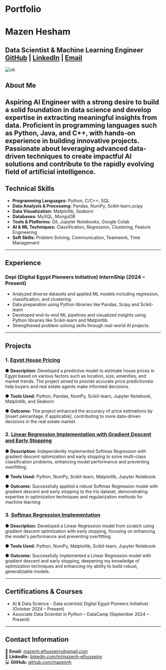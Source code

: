 # Portfolio
# Mazen Hesham
**Data Scientist & Machine Learning Engineer**  
[GitHub](https://github.com/mazennh) | [LinkedIn](https://www.linkedin.com/in/mazenh-elhusseiny/) | [Email](mazenh.elhusseiny@gmail.com)
---
![ok](https://github.com/user-attachments/assets/7c74a7d3-7026-4c9f-8edb-03d3ce40d8fb)

## About Me

Aspiring AI Engineer with a strong desire to build a solid 
foundation in data science and develop expertise in 
extracting meaningful insights from data. Proficient in 
programming languages such as Python, Java, and C++, with 
hands-on experience in building innovative projects. 
Passionate about leveraging advanced data-driven 
techniques to create impactful AI solutions and contribute 
to the rapidly evolving field of artificial intelligence.
---
## Technical Skills
- **Programming Languages:** Python, C/C++, SQL
- **Data Analysis & Processing:** Pandas, NumPy, Scikit-learn,scipy
- **Data Visualization:** Matplotlib, Seaborn
- **Databases:** MySQL, MongoDB
- **Tools & Platforms:** Git, Jupyter Notebooks, Google Colab
- **AI & ML Techniques:** Classification, Regression, Clustering, Feature Engineering
- **Soft Skills:** Problem Solving, Communication, Teamwork, Time Management
---
## Experience
### Depi (Digital Egypt Pioneers Initiative) InternShip (2024 – Present)
- Analyzed diverse datasets and applied ML models including regression, classification, and clustering.
- Data preparation using Python libraries like Pandas, Scipy and Scikit-learn
- Developed end-to-end ML pipelines and visualized insights using Python libraries like Scikit-learn and Matplotlib.
- Strengthened problem-solving skills through real-world AI projects.
---
## Projects


### 1. [Egypt House Pricing](https://github.com/mazennh/Egypt_House_Price_Prediction)
● **Description:**  Developed a predictive model to estimate house 
prices in Egypt based on various factors such as location, size, 
amenities, and market trends. The project aimed to provide
accurate price predictionsto help buyers and real estate 
agents make informed decisions.  

● **Tools Used:** Python, Pandas, NumPy, Scikit-learn, 
Jupyter Notebook, Matplotlib, and Seaborn 

● **Outcome:**  The project enhanced the accuracy of price
estimations by [insert percentage, if applicable], contributing 
to more data-driven decisions in the real estate market.

### 2. [Linear Regression Implementation with Gradient Descent and Early Stopping](https://github.com/mazennh/Gradient-Descent)

● **Description:**  Independently implemented Softmax Regression 
with gradient descent optimization and early stopping to 
solve multi-class classification problems, enhancing model 
performance and preventing overfitting.  

● **Tools Used:**  Python, NumPy, Scikit-learn, Matplotlib, 
Jupyter Notebook. 

● **Outcome:** Successfully applied a robust Softmax Regression 
model with gradient descent and early stopping to the Iris 
dataset, demonstrating expertise in optimization techniques 
and regularization methods for machine learning

### 3. [Softmax Regression Implementation](https://github.com/mazennh/Gradient-Descent)

● **Description:** Developed a Linear Regression model from 
scratch using gradient descent optimization with early 
stopping, focusing on enhancing the model's performance 
and preventing overfitting. 

● **Tools Used:** Python, NumPy, Matplotlib, Scikit-learn, 
Jupyter Notebook.  

● **Outcome:** Successfully implemented a Linear Regression 
model with gradient descent and early stopping, deepening 
my knowledge of optimization techniques and enhancing my 
ability to build robust, generalizable models.

---
## Certifications & Courses
- AI & Data Science - Data scientist( Digital Egypt Pioneers Initiative) (October 2024 – Present)
- Associate Data Scientist in Python – DataCamp (September 2024 – Present)
---
## Contact Information
📩 **Email:** [mazenh.elhusseiny@gmail.com](mailto\:mazenh.elhusseiny@gmail.com)  
💼 **LinkedIn:** [linkedin.com/in/mazenh-elhusseiny](https://www.linkedin.com/in/mazenh-elhusseiny/)  
💻 **GitHub:** [github.com/mazennh](https://github.com/mazennh)
